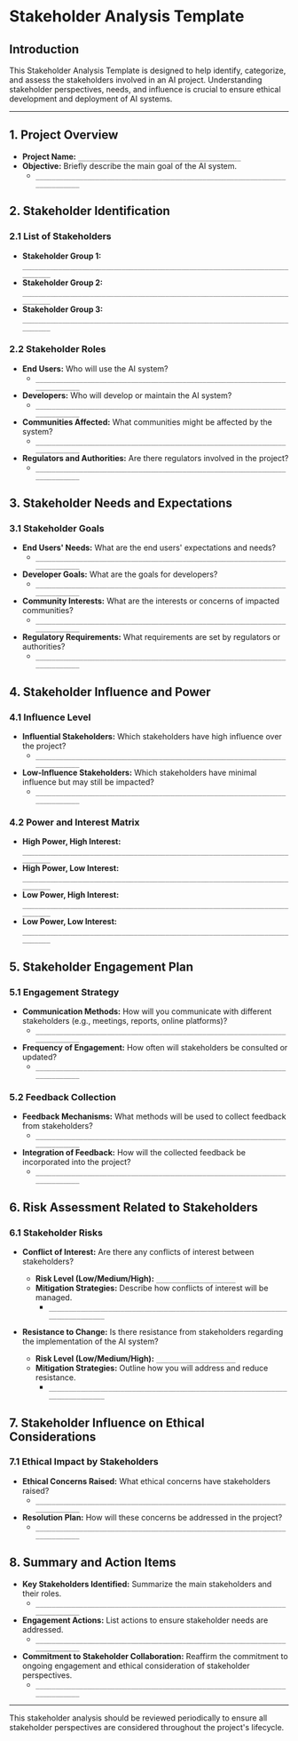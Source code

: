 # Stakeholder Analysis Template

## Introduction

This Stakeholder Analysis Template is designed to help identify, categorize, and assess the stakeholders involved in an AI project. Understanding stakeholder perspectives, needs, and influence is crucial to ensure ethical development and deployment of AI systems.

---

## 1. Project Overview

- **Project Name:** `_________________________________________`
- **Objective:** Briefly describe the main goal of the AI system.
  - `__________________________________________________________________________`

## 2. Stakeholder Identification

### 2.1 List of Stakeholders
- **Stakeholder Group 1:** `__________________________________________________________________________`
- **Stakeholder Group 2:** `__________________________________________________________________________`
- **Stakeholder Group 3:** `__________________________________________________________________________`

### 2.2 Stakeholder Roles
- **End Users:** Who will use the AI system?
  - `__________________________________________________________________________`
- **Developers:** Who will develop or maintain the AI system?
  - `__________________________________________________________________________`
- **Communities Affected:** What communities might be affected by the system?
  - `__________________________________________________________________________`
- **Regulators and Authorities:** Are there regulators involved in the project?
  - `__________________________________________________________________________`

## 3. Stakeholder Needs and Expectations

### 3.1 Stakeholder Goals
- **End Users' Needs:** What are the end users' expectations and needs?
  - `__________________________________________________________________________`
- **Developer Goals:** What are the goals for developers?
  - `__________________________________________________________________________`
- **Community Interests:** What are the interests or concerns of impacted communities?
  - `__________________________________________________________________________`
- **Regulatory Requirements:** What requirements are set by regulators or authorities?
  - `__________________________________________________________________________`

## 4. Stakeholder Influence and Power

### 4.1 Influence Level
- **Influential Stakeholders:** Which stakeholders have high influence over the project?
  - `__________________________________________________________________________`
- **Low-Influence Stakeholders:** Which stakeholders have minimal influence but may still be impacted?
  - `__________________________________________________________________________`

### 4.2 Power and Interest Matrix
- **High Power, High Interest:** `__________________________________________________________________________`
- **High Power, Low Interest:** `__________________________________________________________________________`
- **Low Power, High Interest:** `__________________________________________________________________________`
- **Low Power, Low Interest:** `__________________________________________________________________________`

## 5. Stakeholder Engagement Plan

### 5.1 Engagement Strategy
- **Communication Methods:** How will you communicate with different stakeholders (e.g., meetings, reports, online platforms)?
  - `__________________________________________________________________________`
- **Frequency of Engagement:** How often will stakeholders be consulted or updated?
  - `__________________________________________________________________________`

### 5.2 Feedback Collection
- **Feedback Mechanisms:** What methods will be used to collect feedback from stakeholders?
  - `__________________________________________________________________________`
- **Integration of Feedback:** How will the collected feedback be incorporated into the project?
  - `__________________________________________________________________________`

## 6. Risk Assessment Related to Stakeholders

### 6.1 Stakeholder Risks
- **Conflict of Interest:** Are there any conflicts of interest between stakeholders?
  - **Risk Level (Low/Medium/High):** `____________________`
  - **Mitigation Strategies:** Describe how conflicts of interest will be managed.
    - `__________________________________________________________________________`

- **Resistance to Change:** Is there resistance from stakeholders regarding the implementation of the AI system?
  - **Risk Level (Low/Medium/High):** `____________________`
  - **Mitigation Strategies:** Outline how you will address and reduce resistance.
    - `__________________________________________________________________________`

## 7. Stakeholder Influence on Ethical Considerations

### 7.1 Ethical Impact by Stakeholders
- **Ethical Concerns Raised:** What ethical concerns have stakeholders raised?
  - `__________________________________________________________________________`
- **Resolution Plan:** How will these concerns be addressed in the project?
  - `__________________________________________________________________________`

## 8. Summary and Action Items

- **Key Stakeholders Identified:** Summarize the main stakeholders and their roles.
  - `__________________________________________________________________________`
- **Engagement Actions:** List actions to ensure stakeholder needs are addressed.
  - `__________________________________________________________________________`
- **Commitment to Stakeholder Collaboration:** Reaffirm the commitment to ongoing engagement and ethical consideration of stakeholder perspectives.
  - `__________________________________________________________________________`

---

This stakeholder analysis should be reviewed periodically to ensure all stakeholder perspectives are considered throughout the project's lifecycle.
